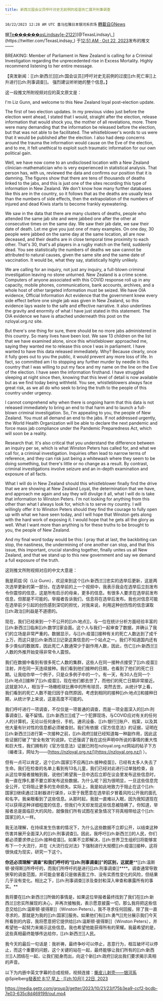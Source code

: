 ```yaml
---
title: 新西兰国会议员呼吁对史无前例的疫苗伤亡展开刑事调查
---
```

`10/22/2023 12:28 AM UTC 喜马拉雅日本银河系农场` [轉載自GNews](https://gnews.org/articles/1864540)

据[Te������asLindsay[e-2122]](https://twitter.com/TexasLindsay_)[@TexasLindsay\_](https://twitter.com/TexasLindsay_) 于[12:51 AM · Oct 22, 2023](https://twitter.com/TexasLindsay_/status/1715772800869245308)发布的推文——

BREAKING: Member of Parliament in New Zealand is calling for a Criminal Investigation regarding the unprecedented rise in Excess Mortality. Highly recommend listening to her entire message.

【突发新闻：[[zh:新西兰]][[zh:国会议员]]呼吁对史无前例的过度[[zh:死亡率]]上升进行[[zh:刑事调查]]。 强烈建议听听她的整个信息。】

这一段推文所附视频对应的英文原文是：

I'm Liz Gunn, and welcome to this New Zealand loyal post-election update.

The first of two election updates. In my previous video just before the election went ahead, I stated that I would, straight after the election, release information that would shock you, the mother of all revelations, more. There were many demanding that the information be released before the election, but that was not able to be facilitated. The whistleblower's words to us were that it would be published after the election. I also had deep concerns around the trauma the information would cause on the Eve of the election, and to me, it felt unethical to exploit such traumatic information for our own political gain.

Well, we have now come to an undisclosed location with a New Zealand clinician-mathematician who is very experienced in statistical analysis. That person has, with us, reviewed the data and confirms our position that it is damning. The figures show that there are tens of thousands of deaths linked to the jabs, and this is just one of the sites recording this type of information in New Zealand. We don't know how many further databases like this are in the country, so it follows that as the deaths are usually less than the numbers of side effects, then the extrapolation of the numbers of injured and dead Kiwis starts to become frankly eyewatering.

We saw in the data that there are many clusters of deaths, people who attended the same jab site and were jabbed one after the other at consecutive times on the same day. We saw their jab date, we saw their date of death. Let me give you just one of many examples. On one day, 30 people were jabbed on the same day at the same location, all are now deceased, and their deaths are in close temporal time proximity to each other. That's 30, that's all players in a rugby match on the field, suddenly dead. You see statistically the numbers of deaths we saw cannot be attributed to natural causes, given the same site and the same date of vaccination. It would be, what they say, statistically highly unlikely.

We are calling for an inquiry, not just any inquiry, a full-blown criminal investigation leaving no stone unturned. New Zealand is a crime scene. Computers of anyone associated with this COVID response roll up in any capacity, mobile phones, communications, bank accounts, archives, and a whole host of other targeted information must be seized. We have OIA evidence, Official Information Act evidence that the government knew every side effect before one single jab was given in New Zealand, so this evidence lays waste to the safe and effective narrative. It also underlines the gravity and enormity of what I have just stated in this statement. The OIA evidence we have is attached underneath this post on the nzloyal.org.nz site.

But there's one thing for sure, there should be no more jabs administered in this country. So many lives have been lost. We saw 13 children on the list that we have examined alone, since this whistleblower approached me, saying they wanted me to release this once I was in parliament. I have wanted to have this data released immediately. Why? Because clearly, once it fully goes out to you the public, it would prevent any more loss of life. In fact, so committed am I to stopping any further murder by needle in this country that I was willing to put my face and my name on the line on the Eve of the election. I have seen the information firsthand. I have struggled sleeping at night since then, knowing that this level of detail is now available but as we find today being withheld. You see, whistleblowers always face great risk, as we all do who seek to bring the truth to the people of this country under urgency.

I cannot comprehend why when there is ongoing harm that this data is not released immediately to bring an end to that harm and to launch a full-blown criminal investigation. So, I'm appealing to you, the people of New Zealand. You must all demand an end to the jabs. If not addressed urgently, the World Health Organization will be able to declare the next pandemic and force mass jab compliance under the Pandemic Preparedness Act, which will soon be a reality.

Research that. It's also critical that you understand the difference between an inquiry per se, which is what Winston Peters has called for, and what we call for, a criminal investigation. Inquiries often lead to narrow terms of reference, and they can risk just being a whitewash where they seem to be doing something, but there's little or no change as a result. By contrast, criminal investigations involve seizure and an in-depth examination and exposure of all facts.

What I will do in New Zealand should this whistleblower finally find the drive that we are showing at New Zealand Loyal, the determination that we have, and approach me again and say they will divulge it all, what I will do is take that information to Winston Peters. I'm not looking for anything from this other than what I always look for, which is to serve my country. I will willingly offer it to Winston Peters should they find the courage to fully open up with what we have seen today, and I will hope that Winston gets along with the hard work of exposing it. I would hope that he gets all the glory as well. What I want more than anything is for these truths to be brought to you, the people of New Zealand.

And my final word today would be this: I pray that at last, the backbiting can stop, the nastiness, the undermining of one another can stop, and that this issue, this important, crucial standing together, finally unites us all New Zealand, and that we stand up to this new government and say we demand a full exposure of the truth.

这则推文所附视频对应的中文大意是：

我是莉兹·冈（Liz Gunn），欢迎来到这个[[zh:新西兰]]忠实的选举后更新，这是两次选举更新的第一部分。在选举前的上一个视频中，我表示我会在选举后立刻发布令你震惊的信息，这是所有启示的母亲，更多的信息。有很多人要求在选举前发布信息，但那是不可能的。举报者告诉我们，信息将在选举后发布。我也对信息可能在选举前夕引起的创伤感到深切的担忧，对我来说，利用这种创伤性的信息谋取[[zh:政治]]利益是不道德的。

现在，我们已经来到一个不公开的[[zh:地点]]，与一位在统计分析方面经验丰富的[[zh:新西兰]]临床[[zh:数学]]家会面。这个人与我们一起审查了数据，并确认了我们的立场是非常严重的。数据显示，与[[zh:疫苗]]接种有关的死亡人数达到了成千上万，而这只是[[zh:新西兰]]记录这类信息的一个站点之一。我们不知道国内还有多少类似的数据库，因此死亡人数通常少于副作用人数，因此，伤亡[[zh:新西兰]]人数的外推开始变得非常令人震惊。

我们在数据中看到有很多死亡人数的集群，这些人在同一接种点接受了[[zh:疫苗]]注射，并在同一天连续接种。我们看到他们接种的日期，也看到了他们的死亡日期。让我给你举一个例子，只是众多例子中的一个。有一天，有30人在同一个[[zh:地点]]接种了[[zh:疫苗]]，现在他们都去世了，而他们的死亡日期非常接近。这就是30人，相当于一场橄榄球比赛中的所有球员，突然去世。从统计学上看，我们看到的死亡人数不能归因于自然原因，考虑到相同的接种[[zh:地点]]和接种日期，从统计学上来说，这是高度不可能的。

我们呼吁进行一项调查，不仅仅是一项普通的调查，而是一项全面深入的[[zh:刑事调查]]，毫不留情。[[zh:新西兰]]成了一个犯罪现场，与COVID应对有关的任何人的计算机，无论以任何身份，手机、通讯设备、[[zh:银行]]账户、档案，以及其他大量有针对性的信息都必须被查封。我们有依据《官方信息法》的证据，证明在[[zh:新西兰]]进行第一次接种之前，[[zh:政府]]就已经知道每一种副作用，因此这些证据打破了“安全有效”的说辞。它还强调了我在这份声明中所说的事情的重大性和巨大性，我们拥有的《官方信息法》证据已附在nzloyal.org.nz网站的帖子下方（编者注，网址为——[https://nzloyal.org.nz/](https://nzloyal.org.nz/) ）。

但有一点可以肯定，这个[[zh:国家]]不应再[[zh:接种疫苗]]，已经有太多人失去了生命。我们在检查的名单上看到有13名儿童，我们已经对此进行过单独检查，自从这位举报者接触到我，说他们希望我一旦中选后立即在议会里发布这些信息时，我一直在挣扎要不要立即发布这些数据。为什么呢？因为很明显，一旦这些信息完全公开，它将阻止更多的生命损失。实际上，我是如此地致力于阻止在这个[[zh:国家]]继续通过注射器进行谋杀，以至于我愿意在选举前夕冒着风险公开我的面孔和名字。我亲眼看到了这些信息。从那时起，我就一直难以入眠，因为我知道现在可以获得这种详细程度的信息，但我们今天却发现这些信息被隐瞒了。你知道，举报者总是面临巨大的风险，就像我们所有试图在紧急情况下将真相带给这个[[zh:国家]]的人一样。

我无法理解，在持续发生伤害的情况下，为什么这些数据不立即公开，以结束这种伤害并展开全面深入的[[zh:刑事调查]]。因此，我呼吁[[zh:新西兰]]的人民，你们都必须要求停止[[zh:接种疫苗]]。如果不立即解决，[[zh:世界卫生组织]]将能够宣布下一个大流行，并在《大流行应对法》下强制进行大规模[[zh:疫苗]]接种，这将很快成为现实，研究一下这个。

**你还必须理解“调查”和我们呼吁的“[[zh:刑事调查]]”的区别，这就是****[[zh:温斯顿·彼得斯]]所呼吁的，而我们所呼吁的是进行[[zh:刑事调查]]****。调查通常导致狭窄的调查范围，并可能会冒着只是做表面工作、没有实质性变化的风险，但结果几乎没有变化。相比之下，[[zh:刑事调查]]涉及查封和深入审查和暴露所有的事实。**

我将要在[[zh:新西兰]]所做的事情是，如果这位举报者最终找到了我们在[[zh:新西兰]]忠实所展现的决心，并再次接触我，表示愿意披露一切，那么我将把这些信息交给[[zh:温斯顿·彼得斯]]（Winston Peters）。我不寻求任何回报，除了我一直寻求的，那就是为我的[[zh:国家]]服务。如果他们有[[zh:勇气]]充分展示我们今天所看到的内容，我将愿意把它提供给[[zh:温斯顿·彼得斯]]（Winston Peters），并希望他一起努力来揭示这些信息。我也希望他能获得所有的荣耀。我最希望的是，这些真相最终能够传达给你，[[zh:新西兰]]人民。

我今天的最后一句话是：我祈祷，最终争吵可以停止，恶意行为，相互破坏可以停止，而这个重要的问题，这个关键的站在一起，最终能够让我们所有的[[zh:新西兰]]人团结在一起，让我们挺身而出，向这个新[[zh:政府]]说出我们要求揭示真相的声音。

以下为内嵌中英文字幕的合成视频，视频连接：[撕皮儿剥壳——银河系](https://gettr.com/user/spielberg)@Spielberg[發表於 8:17 早上 · [[zh:10月]] 22日, 2023](https://gettr.com/post/p2t227n001d)

https://media.gettr.com/group3/getter/2023/10/21/23/f75b3ea9-ccf2-bcdb-7e03-635c8d469199/out.mp4
